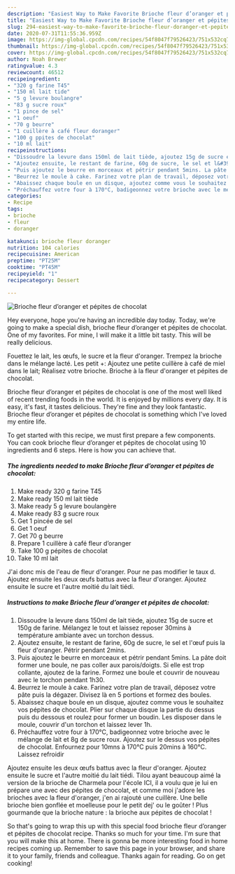 ```yaml
---
description: "Easiest Way to Make Favorite Brioche fleur d’oranger et pépites de chocolat"
title: "Easiest Way to Make Favorite Brioche fleur d’oranger et pépites de chocolat"
slug: 294-easiest-way-to-make-favorite-brioche-fleur-doranger-et-pepites-de-chocolat
date: 2020-07-31T11:55:36.959Z
image: https://img-global.cpcdn.com/recipes/54f8047f79526423/751x532cq70/brioche-fleur-doranger-et-pepites-de-chocolat-photo-principale-de-la-recette.jpg
thumbnail: https://img-global.cpcdn.com/recipes/54f8047f79526423/751x532cq70/brioche-fleur-doranger-et-pepites-de-chocolat-photo-principale-de-la-recette.jpg
cover: https://img-global.cpcdn.com/recipes/54f8047f79526423/751x532cq70/brioche-fleur-doranger-et-pepites-de-chocolat-photo-principale-de-la-recette.jpg
author: Noah Brewer
ratingvalue: 4.3
reviewcount: 46512
recipeingredient:
- "320 g farine T45"
- "150 ml lait tide"
- "5 g levure boulangre"
- "83 g sucre roux"
- "1 pince de sel"
- "1 oeuf"
- "70 g beurre"
- "1 cuillère à café fleur doranger"
- "100 g ppites de chocolat"
- "10 ml lait"
recipeinstructions:
- "Dissoudre la levure dans 150ml de lait tiède, ajoutez 15g de sucre et 150g de farine. Mélangez le tout et laissez reposer 30mins à température ambiante avec un torchon dessus."
- "Ajoutez ensuite, le restant de farine, 60g de sucre, le sel et l&#39;œuf puis la fleur d&#39;oranger. Pétrir pendant 2mins."
- "Puis ajoutez le beurre en morceaux et pétrir pendant 5mins. La pâte doit former une boule, ne pas coller aux parois/doigts. Si elle est trop collante, ajoutez de la farine. Formez une boule et couvrir de nouveau avec le torchon pendant 1h30."
- "Beurrez le moule à cake. Farinez votre plan de travail, déposez votre pâte puis la dégazer. Divisez là en 5 portions et formez des boules."
- "Abaissez chaque boule en un disque, ajoutez comme vous le souhaitez vos pépites de chocolat. Plier sur chaque disque la partie du dessus puis du dessous et roulez pour former un boudin. Les disposer dans le moule, couvrir d&#39;un torchon et laissez lever 1h."
- "Préchauffez votre four à 170°C, badigeonnez votre brioche avec le mélange de lait et 8g de sucre roux. Ajoutez sur le dessus vos pépites de chocolat. Enfournez pour 10mns à 170°C puis 20mins à 160°C. Laissez refroidir"
categories:
- Recipe
tags:
- brioche
- fleur
- doranger

katakunci: brioche fleur doranger 
nutrition: 104 calories
recipecuisine: American
preptime: "PT25M"
cooktime: "PT45M"
recipeyield: "1"
recipecategory: Dessert

---
```



![Brioche fleur d’oranger et pépites de chocolat](https://img-global.cpcdn.com/recipes/54f8047f79526423/751x532cq70/brioche-fleur-doranger-et-pepites-de-chocolat-photo-principale-de-la-recette.jpg)

Hey everyone, hope you're having an incredible day today. Today, we're going to make a special dish, brioche fleur d’oranger et pépites de chocolat. One of my favorites. For mine, I will make it a little bit tasty. This will be really delicious.

Fouettez le lait, les œufs, le sucre et la fleur d&#39;oranger. Trempez la brioche dans le mélange lacté. Les petit +: Ajoutez une petite cuillère à café de miel dans le lait; Réalisez votre brioche. Brioche à la fleur d&#39;oranger et pépites de chocolat.

Brioche fleur d’oranger et pépites de chocolat is one of the most well liked of recent trending foods in the world. It is enjoyed by millions every day. It is easy, it's fast, it tastes delicious. They're fine and they look fantastic. Brioche fleur d’oranger et pépites de chocolat is something which I've loved my entire life.


To get started with this recipe, we must first prepare a few components. You can cook brioche fleur d’oranger et pépites de chocolat using 10 ingredients and 6 steps. Here is how you can achieve that.

<!--inarticleads1-->

##### The ingredients needed to make Brioche fleur d’oranger et pépites de chocolat:

1. Make ready 320 g farine T45
1. Make ready 150 ml lait tiède
1. Make ready 5 g levure boulangère
1. Make ready 83 g sucre roux
1. Get 1 pincée de sel
1. Get 1 oeuf
1. Get 70 g beurre
1. Prepare 1 cuillère à café fleur d’oranger
1. Take 100 g pépites de chocolat
1. Take 10 ml lait


J&#39;ai donc mis de l&#39;eau de fleur d&#39;oranger. Pour ne pas modifier le taux d. Ajoutez ensuite les deux œufs battus avec la fleur d&#39;oranger. Ajoutez ensuite le sucre et l&#39;autre moitié du lait tiédi. 

<!--inarticleads2-->

##### Instructions to make Brioche fleur d’oranger et pépites de chocolat:

1. Dissoudre la levure dans 150ml de lait tiède, ajoutez 15g de sucre et 150g de farine. Mélangez le tout et laissez reposer 30mins à température ambiante avec un torchon dessus.
1. Ajoutez ensuite, le restant de farine, 60g de sucre, le sel et l&#39;œuf puis la fleur d&#39;oranger. Pétrir pendant 2mins.
1. Puis ajoutez le beurre en morceaux et pétrir pendant 5mins. La pâte doit former une boule, ne pas coller aux parois/doigts. Si elle est trop collante, ajoutez de la farine. Formez une boule et couvrir de nouveau avec le torchon pendant 1h30.
1. Beurrez le moule à cake. Farinez votre plan de travail, déposez votre pâte puis la dégazer. Divisez là en 5 portions et formez des boules.
1. Abaissez chaque boule en un disque, ajoutez comme vous le souhaitez vos pépites de chocolat. Plier sur chaque disque la partie du dessus puis du dessous et roulez pour former un boudin. Les disposer dans le moule, couvrir d&#39;un torchon et laissez lever 1h.
1. Préchauffez votre four à 170°C, badigeonnez votre brioche avec le mélange de lait et 8g de sucre roux. Ajoutez sur le dessus vos pépites de chocolat. Enfournez pour 10mns à 170°C puis 20mins à 160°C. Laissez refroidir


Ajoutez ensuite les deux œufs battus avec la fleur d&#39;oranger. Ajoutez ensuite le sucre et l&#39;autre moitié du lait tiédi. Tilou ayant beaucoup aimé la version de la brioche de Charmela pour l&#39;école ICI, il a voulu que je lui en prépare une avec des pépites de chocolat, et comme moi j&#39;adore les brioches avec la fleur d&#39;oranger, j&#39;en ai rajouté une cuillère. Une belle brioche bien gonflée et moelleuse pour le petit dej&#39; ou le goûter ! Plus gourmande que la brioche nature : la brioche aux pépites de chocolat ! 

So that's going to wrap this up with this special food brioche fleur d’oranger et pépites de chocolat recipe. Thanks so much for your time. I'm sure that you will make this at home. There is gonna be more interesting food in home recipes coming up. Remember to save this page in your browser, and share it to your family, friends and colleague. Thanks again for reading. Go on get cooking!

